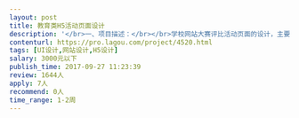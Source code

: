 ```yaml
---                
layout: post       
title: 教育类H5活动页面设计           
description: '</br>一、项目描述：</br></br>学校网站大赛评比活动页面的设计，主要是移动端的H5页面设计。活动目的是维护平台老用户的活跃度与粘性，同时能吸引更多用户入驻，所以设计方面要利于传播。由于针对的用户是全国各中小学校及相关局委，所以页面设计要正式、稳重又不失活跃。移动端主要承载学校投票、收集新用户信息、学校宣传及平台宣传的内容。</br></br>二、主要功能点：</br></br>登录、信息展示、信息填写、投票、评论、学校筛选与查询等</br></br>三、可参考产品：</br></br>相关活动投票的H5产品皆可参考</br></br>四、人员要求：</br></br>1、有H5设计经验；</br>2、有高于基础的美感和设计感；</br>3、良好的沟通能力和契约精神。</br></br>五、综述：</br></br>1、 该项目需求相对简单、逻辑与功能都不复杂；</br>2、 只有两个主要页面，需要设计时多用心，其他皆为辅助或流程性页面。</br>3、 经沟通修改后的终稿最好在10月11日前交付，最晚的deadline是10月16日上午10:00；</br>4、 预算1000~2000。</br>'     
contenturl: https://pro.lagou.com/project/4520.html      
tags: [UI设计,网站设计,H5设计]            
salary: 3000元以下          
publish_time: 2017-09-27 11:23:39         
review: 1644人                   
apply: 7人                   
recommend: 0人                   
time_range: 1-2周              
---                 
```

